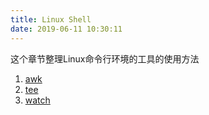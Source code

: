 ```yaml
---
title: Linux Shell
date: 2019-06-11 10:30:11
---
```

这个章节整理Linux命令行环境的工具的使用方法

1. [awk](./awk.html)
2. [tee](./tee.html)
3. [watch](./watch.html)
